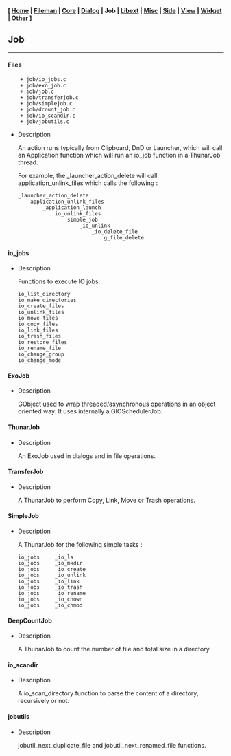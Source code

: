 <link href="../style.css" rel="stylesheet"></link>

**[ [Home](../index.html) | [Fileman](00-fileman.html) | [Core](01-core.html) | [Dialog](02-dialog.html) | Job | [Libext](04-libext.html) | [Misc](05-misc.html) | [Side](06-side.html) | [View](07-view.html) | [Widget](08-widget.html) | [Other](99-other.html) ]**

## Job

---

#### Files

```
    + job/io_jobs.c
    + job/exo_job.c
    + job/job.c
    + job/transferjob.c
    + job/simplejob.c
    + job/dcount_job.c
    + job/io_scandir.c
    + job/jobutils.c
```

* Description

    An action runs typically from Clipboard, DnD or Launcher, which will call
    an Application function which will run an io_job function in a ThunarJob
    thread.
    
    For example, the _launcher_action_delete will call
    application_unlink_files which calls the following :
    
    ```
    _launcher_action_delete
        application_unlink_files
            _application_launch
                io_unlink_files
                    simple_job
                        _io_unlink
                            _io_delete_file
                                g_file_delete
    ```


#### io_jobs

* Description

    Functions to execute IO jobs.

    ```
    io_list_directory
    io_make_directories
    io_create_files
    io_unlink_files
    io_move_files
    io_copy_files
    io_link_files
    io_trash_files
    io_restore_files
    io_rename_file
    io_change_group
    io_change_mode
    ```


#### ExoJob

* Description

    GObject used to wrap threaded/asynchronous operations in an object
    oriented way. It uses internally a GIOSchedulerJob.


#### ThunarJob

* Description

    An ExoJob used in dialogs and in file operations.


#### TransferJob

* Description

    A ThunarJob to perform Copy, Link, Move or Trash operations.


#### SimpleJob

* Description

    A ThunarJob for the following simple tasks :

    ```
    io_jobs     _io_ls
    io_jobs     _io_mkdir
    io_jobs     _io_create
    io_jobs     _io_unlink
    io_jobs     _io_link
    io_jobs     _io_trash
    io_jobs     _io_rename
    io_jobs     _io_chown
    io_jobs     _io_chmod
    ```


#### DeepCountJob

* Description

    A ThunarJob to count the number of file and total size in
    a directory.


#### io_scandir

* Description

    A io_scan_directory function to parse the content of a directory, recursively or not.


#### jobutils

* Description

    jobutil_next_duplicate_file and jobutil_next_renamed_file functions.

<br>
<br>
<br>


